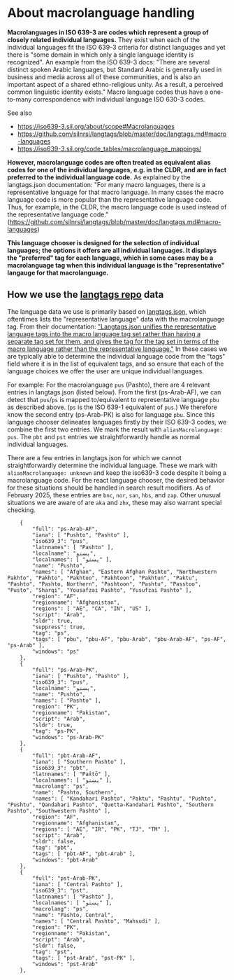 # About macrolanguage handling

**Macrolanguages in ISO 639-3 are codes which represent a group of closely related individual languages.** They exist when each of the individual languages fit the ISO 639-3 criteria for distinct languages and yet there is "some domain in which only a single language identity is recognized". An example from the ISO 639-3 docs: "There are several distinct spoken Arabic languages, but Standard Arabic is generally used in business and media across all of these communities, and is also an important aspect of a shared ethno-religious unity. As a result, a perceived common linguistic identity exists." Macro language codes thus have a one-to-many correspondence with individual language ISO 630-3 codes.

See also

  <!-- - https://issues.bloomlibrary.org/youtrack/issue/BL-12657/Issues-with-macrolanguage-codes-in-the-language-picker -->

- https://iso639-3.sil.org/about/scope#Macrolanguages
- https://github.com/silnrsi/langtags/blob/master/doc/langtags.md#macro-languages
- https://iso639-3.sil.org/code_tables/macrolanguage_mappings/

**However, macrolanguage codes are often treated as equivalent alias codes for one of the individual languages, e.g. in the CLDR, and are in fact preferred to the individual language code.** As explained by the langtags.json documentation: "For many macro languages, there is a representative language for that macro language. In many cases the macro language code is more popular than the representative language code. Thus, for example, in the CLDR, the macro language code is used instead of the representative language code." (https://github.com/silnrsi/langtags/blob/master/doc/langtags.md#macro-languages)

**This language chooser is designed for the selection of individual languages; the options it offers are all individual languages. It displays the "preferred" tag for each language, which in some cases may be a macrolanguage tag when this individual language is the "representative" langauge for that macrolanguage.**

## How we use the [langtags repo](https://github.com/silnrsi/langtags/blob/master/doc/langtags.md) data

The language data we use is primarily based on [langtags.json](https://ldml.api.sil.org/langtags.json), which oftentimes lists the "representative language" data with the macrolanguage tag. From their documentation: ["Langtags.json unifies the representative language tags into the macro language tag set rather than having a separate tag set for them, and gives the tag for the tag set in terms of the macro language rather than the representative language."](https://github.com/silnrsi/langtags/blob/master/doc/langtags.md#macro-languages) In these cases we are typically able to determine the individual language code from the "tags" field where it is in the list of equivalent tags, and so ensure that each of the language choices we offer the user are unique individual languages.

For example: For the macrolanguage `pus` (Pashto), there are 4 relevant entries in langtags.json (listed below). From the first (ps-Arab-AF), we can detect that `pus`/`ps` is mapped to/equivalent to representative language `pbu` as described above. (`ps` is the ISO 639-1 equivalent of `pus`.) We therefore know the second entry (ps-Arab-PK) is also for language `pbu`. Since this language chooser delineates languages firstly by their ISO 639-3 codes, we combine the first two entries. We mark the result with `aliasMacrolanguage: pus`. The `pbt` and `pst` entries we straightforwardly handle as normal individual languages.

There are a few entries in langtags.json for which we cannot straightforwardly determine the individual language. These we mark with `aliasMacrolanguage: unknown` and keep the iso639-3 code despite it being a macrolanguage code. For the react language chooser, the desired behavior for these situations should be handled in search result modifiers. As of February 2025, these entries are `bnc`, `nor`, `san`, `hbs`, and `zap`. Other unusual situations we are aware of are `aka` and `zhx`, these may also warrant special checking.

```
    {
        "full": "ps-Arab-AF",
        "iana": [ "Pushto", "Pashto" ],
        "iso639_3": "pus",
        "latnnames": [ "Pashto" ],
        "localname": "پښتو",
        "localnames": [ "پښتو" ],
        "name": "Pushto",
        "names": [ "Afghan", "Eastern Afghan Pashto", "Northwestern Pakhto", "Pakhto", "Pakhtoo", "Pakhtoon", "Pakhtun", "Paktu", "Pashto", "Pashto, Northern", "Pashtoon", "Pashtu", "Passtoo", "Pusto", "Sharqi", "Yousafzai Pashto", "Yusufzai Pashto" ],
        "region": "AF",
        "regionname": "Afghanistan",
        "regions": [ "AE", "CA", "IN", "US" ],
        "script": "Arab",
        "sldr": true,
        "suppress": true,
        "tag": "ps",
        "tags": [ "pbu", "pbu-AF", "pbu-Arab", "pbu-Arab-AF", "ps-AF", "ps-Arab" ],
        "windows": "ps"
    },
    {
        "full": "ps-Arab-PK",
        "iana": [ "Pushto", "Pashto" ],
        "iso639_3": "pus",
        "localname": "پښتو",
        "name": "Pushto",
        "names": [ "Pashto" ],
        "region": "PK",
        "regionname": "Pakistan",
        "script": "Arab",
        "sldr": true,
        "tag": "ps-PK",
        "windows": "ps-Arab-PK"
    },
    {
        "full": "pbt-Arab-AF",
        "iana": [ "Southern Pashto" ],
        "iso639_3": "pbt",
        "latnnames": [ "Pax̌tō" ],
        "localnames": [ "پښتو" ],
        "macrolang": "ps",
        "name": "Pashto, Southern",
        "names": [ "Kandahari Pashto", "Paktu", "Pashtu", "Pushto", "Pushtu", "Qandahari Pashto", "Quetta-Kandahari Pashto", "Southern Pashto", "Southwestern Pashto" ],
        "region": "AF",
        "regionname": "Afghanistan",
        "regions": [ "AE", "IR", "PK", "TJ", "TM" ],
        "script": "Arab",
        "sldr": false,
        "tag": "pbt",
        "tags": [ "pbt-AF", "pbt-Arab" ],
        "windows": "pbt-Arab"
    },
    {
        "full": "pst-Arab-PK",
        "iana": [ "Central Pashto" ],
        "iso639_3": "pst",
        "latnnames": [ "Pashto" ],
        "localnames": [ "پښتو" ],
        "macrolang": "ps",
        "name": "Pashto, Central",
        "names": [ "Central Pashto", "Mahsudi" ],
        "region": "PK",
        "regionname": "Pakistan",
        "script": "Arab",
        "sldr": false,
        "tag": "pst",
        "tags": [ "pst-Arab", "pst-PK" ],
        "windows": "pst-Arab"
    },
```
